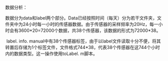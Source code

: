 数据分析：

​    数据分为data和label两个部分。Data已经按照时间（每天）分为若干文件夹，文件夹中为24小时每一小时的传感器数据。由于传感器的采样频率为20Hz，每一小时会有3600\*20=72000个数据，共38个传感器，该数据的形式为72000*38。

​    label. info. manual中有38个传感器标签，由于以label文件读取十分不便，将其转置后存储为1个标签文件，文件格式744*38，代表38个传感器在这744个小时内的数据类型。这一操作使用toLabel. m脚本。